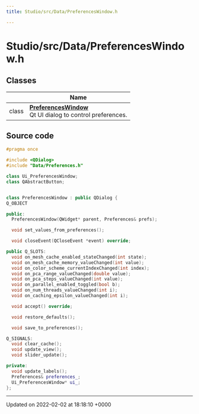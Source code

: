 ```yaml
---
title: Studio/src/Data/PreferencesWindow.h

---
```


# Studio/src/Data/PreferencesWindow.h



## Classes

|                | Name           |
| -------------- | -------------- |
| class | **[PreferencesWindow](../Classes/classPreferencesWindow.md)** <br>Qt UI dialog to control preferences.  |




## Source code

```cpp
#pragma once

#include <QDialog>
#include "Data/Preferences.h"

class Ui_PreferencesWindow;
class QAbstractButton;


class PreferencesWindow : public QDialog {
Q_OBJECT

public:
  PreferencesWindow(QWidget* parent, Preferences& prefs);

  void set_values_from_preferences();

  void closeEvent(QCloseEvent *event) override;

public Q_SLOTS:
  void on_mesh_cache_enabled_stateChanged(int state);
  void on_mesh_cache_memory_valueChanged(int value);
  void on_color_scheme_currentIndexChanged(int index);
  void on_pca_range_valueChanged(double value);
  void on_pca_steps_valueChanged(int value);
  void on_parallel_enabled_toggled(bool b);
  void on_num_threads_valueChanged(int i);
  void on_caching_epsilon_valueChanged(int i);

  void accept() override;

  void restore_defaults();

  void save_to_preferences();

Q_SIGNALS:
  void clear_cache();
  void update_view();
  void slider_update();

private:
  void update_labels();
  Preferences& preferences_;
  Ui_PreferencesWindow* ui_;
};
```


-------------------------------

Updated on 2022-02-02 at 18:18:10 +0000

